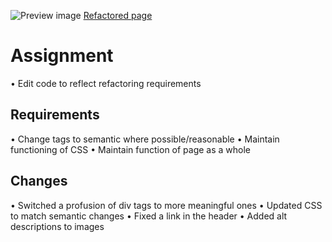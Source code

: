 ![Preview image](./assets/images/screenshot.png)
[Refactored page](https://mollydotwhat.github.io/semantic-html/)

# Assignment
• Edit code to reflect refactoring requirements

## Requirements
• Change tags to semantic where possible/reasonable
• Maintain functioning of CSS
• Maintain function of page as a whole

## Changes
• Switched a profusion of div tags to more meaningful ones
• Updated CSS to match semantic changes
• Fixed a link in the header
• Added alt descriptions to images
